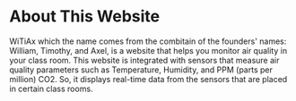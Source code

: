 # About This Website

WiTiAx which the name comes from the combitain of the founders' names: William, Timothy, and Axel, is a website that helps you monitor air quality in your class room. This website is integrated with sensors that measure air quality parameters such as Temperature, Humidity, and PPM (parts per million) CO2. So, it displays real-time data from the sensors that are placed in certain class rooms.

